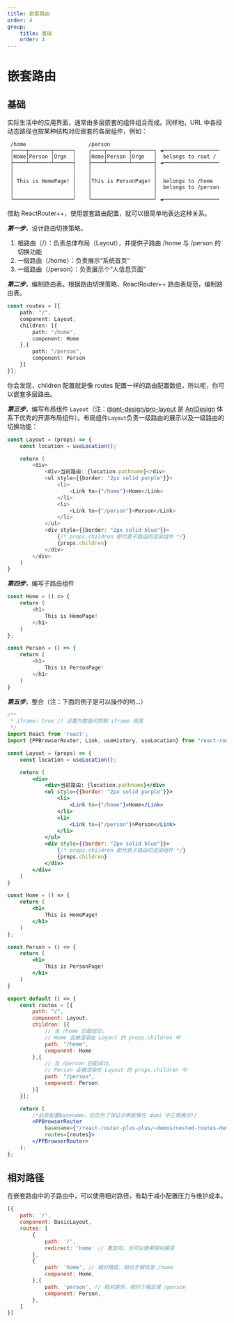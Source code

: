 ```yaml
---
title: 嵌套路由
order: 4
group:
    title: 基础
    order: 4
---
```


# 嵌套路由

## 基础

实际生活中的应用界面，通常由多层嵌套的组件组合而成。同样地，URL 中各段动态路径也按某种结构对应嵌套的各层组件，例如：

~~~
 /home                    /person
 ┌────┬───────┬──────┐    ┌────┬───────┬───────┐ ◄──────────────────
 │Home│Person │Orgn  │    │Home│Person │Orgn   │  belongs to root /
 ├────┴───────┴──────┤    ├────┴───────┴───────┤ ◄──────────────────
 │                   │    │                    │
 │                   │    │                    │
 │ This is HomePage! │    │This is PersonPage! │  belongs to /home
 │                   │    │                    │  belongs to /person
 │                   │    │                    │
 └───────────────────┘    └────────────────────┘ ◄──────────────────
~~~

借助 ReactRouter++，使用嵌套路由配置，就可以很简单地表达这种关系。

***第一步***，设计路由切换策略。
1. 根路由（/）：负责总体布局（Layout），并提供子路由 /home 与 /person 的切换功能
2. 一级路由（/home）：负责展示“系统首页”
3. 一级路由（/person）：负责展示个“人信息页面”

***第二步***，编制路由表。根据路由切换策略、ReactRouter++ 路由表规范，编制路由表。

~~~ts
const routes = [{
    path: "/",
    component: Layout,
    children: [{
        path: "/home",
        component: Home
    },{
        path: "/person",
        component: Person
    }]
}];
~~~

你会发现，children 配置就是像 routes 配置一样的路由配置数组，所以呢，你可以嵌套多层路由。

***第三步***，编写布局组件 `Layout`（注：[@ant-design/pro-layout](https://github.com/ant-design/pro-components/tree/master/packages/layout#readme) 是 [AntDesign](https://ant.design/index-cn) 体系下优秀的开源布局组件）。布局组件`Layout`负责一级路由的展示以及一级路由的切换功能：

~~~ts
const Layout = (props) => {
    const location = useLocation();

    return (
        <div>
            <div>当前路由: {location.pathname}</div>
            <ul style={{border: "2px solid purple"}}>
                <li>
                    <Link to={"/home"}>Home</Link>
                </li>
                <li>
                    <Link to={"/person"}>Person</Link>
                </li>
            </ul>
            <div style={{border: "2px solid blue"}}>
                {/* props.children 即代表子路由的渲染组件 */}
                {props.children}
            </div>
        </div>
    )
}
~~~

***第四步***，编写子路由组件

~~~ts
const Home = () => {
    return (
        <h1>
            This is HomePage!           
        </h1>
    )
};

const Person = () => {
    return (
        <h1>
            This is PersonPage!           
        </h1>
    )
}
~~~

***第五步***，整合（注：下面的例子是可以操作的哟...）

```jsx
/**
 * iframe: true // 设置为数值可控制 iframe 高度
 */
import React from 'react';
import {PPBrowserRouter, Link, useHistory, useLocation} from "react-router-plus-plus"

const Layout = (props) => {
    const location = useLocation();

    return (
        <div>
            <div>当前路由: {location.pathname}</div>
            <ul style={{border: "2px solid purple"}}>
                <li>
                    <Link to={"/home"}>Home</Link>
                </li>
                <li>
                    <Link to={"/person"}>Person</Link>
                </li>
            </ul>
            <div style={{border: "2px solid blue"}}>
                {/* props.children 即代表子路由的渲染组件 */}
                {props.children}
            </div>
        </div>
    )
}

const Home = () => {
    return (
        <h1>
            This is HomePage!           
        </h1>
    )
};

const Person = () => {
    return (
        <h1>
            This is PersonPage!           
        </h1>
    )
}

export default () => {
    const routes = [{
        path: "/",
        component: Layout,
        children: [{
            // 当 /home 匹配成功，
            // Home 会被渲染在 Layout 的 props.children 中
            path: "/home",
            component: Home
        },{
            // 当 /person 匹配成功，
            // Person 会被渲染在 Layout 的 props.children 中
            path: "/person",
            component: Person
        }]
    }];

    return (
        /*此处配置basename，仅仅为了保证示例能够在 dumi 中正常展示*/
        <PPBrowserRouter
            basename={"/react-router-plus-plus/~demos/nested-routes-demo"} 
            routes={routes}>
        </PPBrowserRouter>
    );
};
```

## 相对路径

在嵌套路由中的子路由中，可以使用相对路径，有助于减小配置压力与维护成本。

~~~js
[{
    path: '/',
    component: BasicLayout,
    routes: [
        {
            path: '/',            
            redirect: 'home' // 重定向，也可以使用相对路径
        },
        {
            path: 'home', // 相对路径，相对于根目录 /home
            component: Home,
        },{
            path: 'person', // 相对路径，相对于根目录 /person
            component: Person,
        },
    ]
}]
~~~